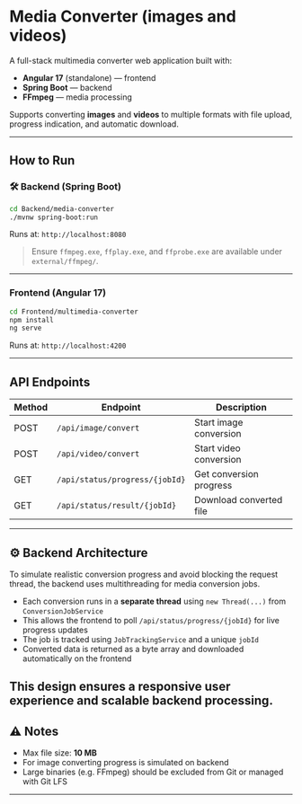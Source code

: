 # Media Converter (images and videos)

A full-stack multimedia converter web application built with:

- **Angular 17** (standalone) — frontend  
- **Spring Boot** — backend  
- **FFmpeg** — media processing

Supports converting **images** and **videos** to multiple formats with file upload, progress indication, and automatic download.

---

## How to Run

### 🛠 Backend (Spring Boot)

```bash
cd Backend/media-converter
./mvnw spring-boot:run
```

Runs at: `http://localhost:8080`

> Ensure `ffmpeg.exe`, `ffplay.exe`, and `ffprobe.exe` are available under `external/ffmpeg/`.

---

### Frontend (Angular 17)

```bash
cd Frontend/multimedia-converter
npm install
ng serve
```

Runs at: `http://localhost:4200`

---


##  API Endpoints

| Method | Endpoint                          | Description                    |
|--------|-----------------------------------|--------------------------------|
| POST   | `/api/image/convert`             | Start image conversion         |
| POST   | `/api/video/convert`             | Start video conversion         |
| GET    | `/api/status/progress/{jobId}`   | Get conversion progress        |
| GET    | `/api/status/result/{jobId}`     | Download converted file        |

---

## ⚙ Backend Architecture

To simulate realistic conversion progress and avoid blocking the request thread, the backend uses multithreading for media conversion jobs.

- Each conversion runs in a **separate thread** using `new Thread(...)` from `ConversionJobService`
- This allows the frontend to poll `/api/status/progress/{jobId}` for live progress updates
- The job is tracked using `JobTrackingService` and a unique `jobId`
- Converted data is returned as a byte array and downloaded automatically on the frontend

This design ensures a responsive user experience and scalable backend processing.
---

## ⚠️ Notes

- Max file size: **10 MB**
- For image converting progress is simulated on backend
- Large binaries (e.g. FFmpeg) should be excluded from Git or managed with Git LFS

---

